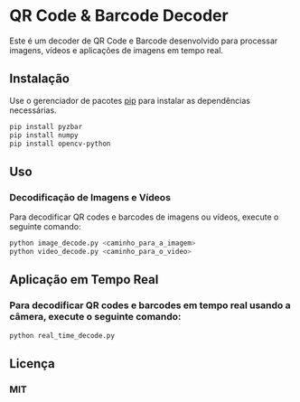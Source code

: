 # QR Code & Barcode Decoder

Este é um decoder de QR Code e Barcode desenvolvido para processar imagens, vídeos e aplicações de imagens em tempo real.

## Instalação

Use o gerenciador de pacotes [pip](https://pip.pypa.io/en/stable/) para instalar as dependências necessárias.

```bash
pip install pyzbar
pip install numpy
pip install opencv-python
```

## Uso
### Decodificação de Imagens e Vídeos
Para decodificar QR codes e barcodes de imagens ou vídeos, execute o seguinte comando:

```bash
python image_decode.py <caminho_para_a_imagem>
python video_decode.py <caminho_para_o_video>
```


## Aplicação em Tempo Real
### Para decodificar QR codes e barcodes em tempo real usando a câmera, execute o seguinte comando:

```bash
python real_time_decode.py
```

## Licença
### MIT
